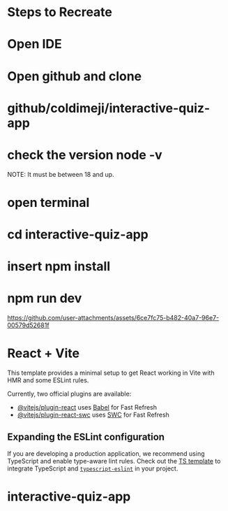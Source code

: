 # Steps to Recreate
# Open IDE
# Open github and clone
# github/coldimeji/interactive-quiz-app
# check the version node -v
NOTE: It must be between 18 and up.
# open terminal
# cd interactive-quiz-app
# insert npm install
# npm run dev






https://github.com/user-attachments/assets/6ce7fc75-b482-40a7-96e7-00579d52681f


# React + Vite

This template provides a minimal setup to get React working in Vite with HMR and some ESLint rules.

Currently, two official plugins are available:

- [@vitejs/plugin-react](https://github.com/vitejs/vite-plugin-react/blob/main/packages/plugin-react/README.md) uses [Babel](https://babeljs.io/) for Fast Refresh
- [@vitejs/plugin-react-swc](https://github.com/vitejs/vite-plugin-react-swc) uses [SWC](https://swc.rs/) for Fast Refresh

## Expanding the ESLint configuration

If you are developing a production application, we recommend using TypeScript and enable type-aware lint rules. Check out the [TS template](https://github.com/vitejs/vite/tree/main/packages/create-vite/template-react-ts) to integrate TypeScript and [`typescript-eslint`](https://typescript-eslint.io) in your project.
# interactive-quiz-app
